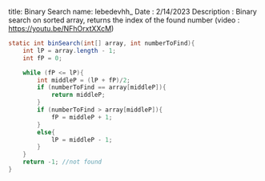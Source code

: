 title: Binary Search
name: lebedevhh_
Date : 2/14/2023
Description : Binary search on sorted array, returns the index of the found number (video : https://youtu.be/NFhOrxtXXcM)


```java
static int binSearch(int[] array, int numberToFind){
    int lP = array.length - 1;
    int fP = 0;

    while (fP <= lP){
        int middleP = (lP + fP)/2;
        if (numberToFind == array[middleP]){
            return middleP;
        }
        if (numberToFind > array[middleP]){
            fP = middleP + 1;
        }
        else{
            lP = middleP - 1;
        }
    }
    return -1; //not found
}
```
